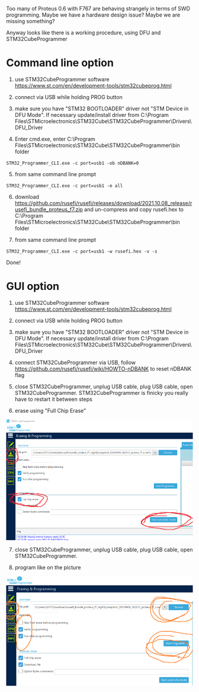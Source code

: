 Too many of Proteus 0.6 with F767 are behaving strangely in terms of SWD programming. Maybe we have a hardware design issue? Maybe we are missing something?

Anyway looks like there is a working procedure, using DFU and STM32CubeProgrammer 


# Command line option

1) use STM32CubeProgrammer software https://www.st.com/en/development-tools/stm32cubeprog.html

2) connect via USB while holding PROG button

3) make sure you have "STM32 BOOTLOADER" driver not "STM Device in DFU Mode". If necessary update/install driver from C:\Program Files\STMicroelectronics\STM32Cube\STM32CubeProgrammer\Drivers\DFU_Driver

4) Enter cmd.exe, enter C:\Program Files\STMicroelectronics\STM32Cube\STM32CubeProgrammer\bin folder

```
STM32_Programmer_CLI.exe -c port=usb1 -ob nDBANK=0
```

5) from same command line prompt

```
STM32_Programmer_CLI.exe -c port=usb1 -e all
```

6) download https://github.com/rusefi/rusefi/releases/download/2021.10.08_release/rusefi_bundle_proteus_f7.zip and un-compress and copy rusefi.hex to C:\Program Files\STMicroelectronics\STM32Cube\STM32CubeProgrammer\bin folder

7) from same command line prompt

```
STM32_Programmer_CLI.exe -c port=usb1 -w rusefi.hex -v -s
```

Done!



# GUI option

1) use STM32CubeProgrammer software https://www.st.com/en/development-tools/stm32cubeprog.html

2) connect via USB while holding PROG button

3) make sure you have "STM32 BOOTLOADER" driver not "STM Device in DFU Mode". If necessary update/install driver from C:\Program Files\STMicroelectronics\STM32Cube\STM32CubeProgrammer\Drivers\DFU_Driver

4) connect STM32CubeProgrammer via USB, follow https://github.com/rusefi/rusefi/wiki/HOWTO-nDBANK to reset nDBANK flag

5) close STM32CubeProgrammer, unplug USB cable, plug USB cable, open STM32CubeProgrammer. STM32CubeProgrammer is finicky you really have to restart it between steps

6) erase using "Full Chip Erase"

![x](Images/erase-using-STM32CubeProgrammer.png)

7) close STM32CubeProgrammer, unplug USB cable, plug USB cable, open STM32CubeProgrammer.

8) program like on the picture

![x](Images/program-using-STM32CubeProgrammer.png)
